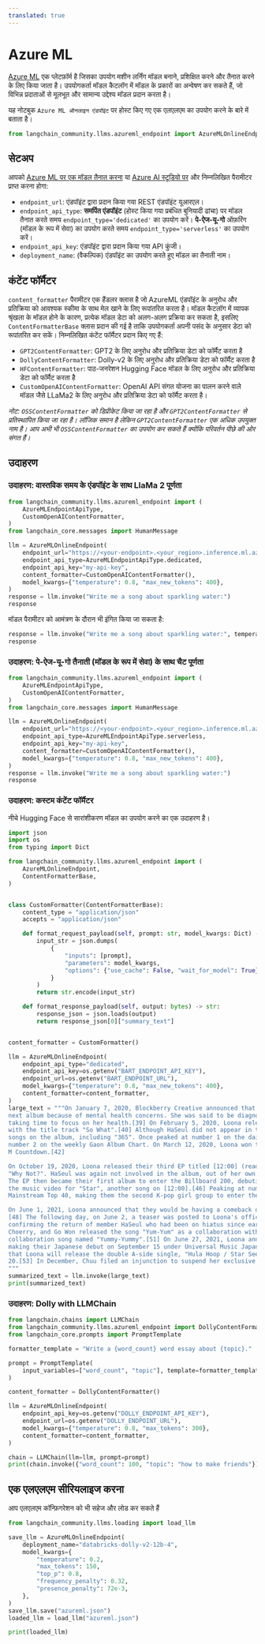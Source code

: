 ```yaml
---
translated: true
---
```


# Azure ML

[Azure ML](https://azure.microsoft.com/en-us/products/machine-learning/) एक प्लेटफ़ॉर्म है जिसका उपयोग मशीन लर्निंग मॉडल बनाने, प्रशिक्षित करने और तैनात करने के लिए किया जाता है। उपयोगकर्ता मॉडल कैटलॉग में मॉडल के प्रकारों का अन्वेषण कर सकते हैं, जो विभिन्न प्रदाताओं से मूलभूत और सामान्य उद्देश्य मॉडल प्रदान करता है।

यह नोटबुक `Azure ML ऑनलाइन एंडपॉइंट` पर होस्ट किए गए एक एलएलएम का उपयोग करने के बारे में बताता है।

```python
from langchain_community.llms.azureml_endpoint import AzureMLOnlineEndpoint
```

## सेटअप

आपको [Azure ML पर एक मॉडल तैनात करना](https://learn.microsoft.com/en-us/azure/machine-learning/how-to-use-foundation-models?view=azureml-api-2#deploying-foundation-models-to-endpoints-for-inferencing) या [Azure AI स्टूडियो पर](https://learn.microsoft.com/en-us/azure/ai-studio/how-to/deploy-models-open) और निम्नलिखित पैरामीटर प्राप्त करना होगा:

* `endpoint_url`: एंडपॉइंट द्वारा प्रदान किया गया REST एंडपॉइंट यूआरएल।
* `endpoint_api_type`: **समर्पित एंडपॉइंट** (होस्ट किया गया प्रबंधित बुनियादी ढांचा) पर मॉडल तैनात करते समय `endpoint_type='dedicated'` का उपयोग करें। **पे-ऐज-यू-गो** ऑफ़रिंग (मॉडल के रूप में सेवा) का उपयोग करते समय `endpoint_type='serverless'` का उपयोग करें।
* `endpoint_api_key`: एंडपॉइंट द्वारा प्रदान किया गया API कुंजी।
* `deployment_name`: (वैकल्पिक) एंडपॉइंट का उपयोग करते हुए मॉडल का तैनाती नाम।

## कंटेंट फॉर्मैटर

`content_formatter` पैरामीटर एक हैंडलर क्लास है जो AzureML एंडपॉइंट के अनुरोध और प्रतिक्रिया को आवश्यक स्कीमा के साथ मेल खाने के लिए रूपांतरित करता है। मॉडल कैटलॉग में व्यापक श्रृंखला के मॉडल होने के कारण, प्रत्येक मॉडल डेटा को अलग-अलग प्रक्रिया कर सकता है, इसलिए `ContentFormatterBase` क्लास प्रदान की गई है ताकि उपयोगकर्ता अपनी पसंद के अनुसार डेटा को रूपांतरित कर सकें। निम्नलिखित कंटेंट फॉर्मैटर प्रदान किए गए हैं:

* `GPT2ContentFormatter`: GPT2 के लिए अनुरोध और प्रतिक्रिया डेटा को फॉर्मैट करता है
* `DollyContentFormatter`: Dolly-v2 के लिए अनुरोध और प्रतिक्रिया डेटा को फॉर्मैट करता है
* `HFContentFormatter`: पाठ-जनरेशन Hugging Face मॉडल के लिए अनुरोध और प्रतिक्रिया डेटा को फॉर्मैट करता है
* `CustomOpenAIContentFormatter`: OpenAI API संगत योजना का पालन करने वाले मॉडल जैसे LLaMa2 के लिए अनुरोध और प्रतिक्रिया डेटा को फॉर्मैट करता है।

*नोट: `OSSContentFormatter` को डिप्रीकेट किया जा रहा है और `GPT2ContentFormatter` से प्रतिस्थापित किया जा रहा है। लॉजिक समान है लेकिन `GPT2ContentFormatter` एक अधिक उपयुक्त नाम है। आप अभी भी `OSSContentFormatter` का उपयोग कर सकते हैं क्योंकि परिवर्तन पीछे की ओर संगत हैं।*

## उदाहरण

### उदाहरण: वास्तविक समय के एंडपॉइंट के साथ LlaMa 2 पूर्णता

```python
from langchain_community.llms.azureml_endpoint import (
    AzureMLEndpointApiType,
    CustomOpenAIContentFormatter,
)
from langchain_core.messages import HumanMessage

llm = AzureMLOnlineEndpoint(
    endpoint_url="https://<your-endpoint>.<your_region>.inference.ml.azure.com/score",
    endpoint_api_type=AzureMLEndpointApiType.dedicated,
    endpoint_api_key="my-api-key",
    content_formatter=CustomOpenAIContentFormatter(),
    model_kwargs={"temperature": 0.8, "max_new_tokens": 400},
)
response = llm.invoke("Write me a song about sparkling water:")
response
```

मॉडल पैरामीटर को आमंत्रण के दौरान भी इंगित किया जा सकता है:

```python
response = llm.invoke("Write me a song about sparkling water:", temperature=0.5)
response
```

### उदाहरण: पे-ऐज-यू-गो तैनाती (मॉडल के रूप में सेवा) के साथ चैट पूर्णता

```python
from langchain_community.llms.azureml_endpoint import (
    AzureMLEndpointApiType,
    CustomOpenAIContentFormatter,
)
from langchain_core.messages import HumanMessage

llm = AzureMLOnlineEndpoint(
    endpoint_url="https://<your-endpoint>.<your_region>.inference.ml.azure.com/v1/completions",
    endpoint_api_type=AzureMLEndpointApiType.serverless,
    endpoint_api_key="my-api-key",
    content_formatter=CustomOpenAIContentFormatter(),
    model_kwargs={"temperature": 0.8, "max_new_tokens": 400},
)
response = llm.invoke("Write me a song about sparkling water:")
response
```

### उदाहरण: कस्टम कंटेंट फॉर्मैटर

नीचे Hugging Face से सारांशीकरण मॉडल का उपयोग करने का एक उदाहरण है।

```python
import json
import os
from typing import Dict

from langchain_community.llms.azureml_endpoint import (
    AzureMLOnlineEndpoint,
    ContentFormatterBase,
)


class CustomFormatter(ContentFormatterBase):
    content_type = "application/json"
    accepts = "application/json"

    def format_request_payload(self, prompt: str, model_kwargs: Dict) -> bytes:
        input_str = json.dumps(
            {
                "inputs": [prompt],
                "parameters": model_kwargs,
                "options": {"use_cache": False, "wait_for_model": True},
            }
        )
        return str.encode(input_str)

    def format_response_payload(self, output: bytes) -> str:
        response_json = json.loads(output)
        return response_json[0]["summary_text"]


content_formatter = CustomFormatter()

llm = AzureMLOnlineEndpoint(
    endpoint_api_type="dedicated",
    endpoint_api_key=os.getenv("BART_ENDPOINT_API_KEY"),
    endpoint_url=os.getenv("BART_ENDPOINT_URL"),
    model_kwargs={"temperature": 0.8, "max_new_tokens": 400},
    content_formatter=content_formatter,
)
large_text = """On January 7, 2020, Blockberry Creative announced that HaSeul would not participate in the promotion for Loona's
next album because of mental health concerns. She was said to be diagnosed with "intermittent anxiety symptoms" and would be
taking time to focus on her health.[39] On February 5, 2020, Loona released their second EP titled [#] (read as hash), along
with the title track "So What".[40] Although HaSeul did not appear in the title track, her vocals are featured on three other
songs on the album, including "365". Once peaked at number 1 on the daily Gaon Retail Album Chart,[41] the EP then debuted at
number 2 on the weekly Gaon Album Chart. On March 12, 2020, Loona won their first music show trophy with "So What" on Mnet's
M Countdown.[42]

On October 19, 2020, Loona released their third EP titled [12:00] (read as midnight),[43] accompanied by its first single
"Why Not?". HaSeul was again not involved in the album, out of her own decision to focus on the recovery of her health.[44]
The EP then became their first album to enter the Billboard 200, debuting at number 112.[45] On November 18, Loona released
the music video for "Star", another song on [12:00].[46] Peaking at number 40, "Star" is Loona's first entry on the Billboard
Mainstream Top 40, making them the second K-pop girl group to enter the chart.[47]

On June 1, 2021, Loona announced that they would be having a comeback on June 28, with their fourth EP, [&] (read as and).
[48] The following day, on June 2, a teaser was posted to Loona's official social media accounts showing twelve sets of eyes,
confirming the return of member HaSeul who had been on hiatus since early 2020.[49] On June 12, group members YeoJin, Kim Lip,
Choerry, and Go Won released the song "Yum-Yum" as a collaboration with Cocomong.[50] On September 8, they released another
collaboration song named "Yummy-Yummy".[51] On June 27, 2021, Loona announced at the end of their special clip that they are
making their Japanese debut on September 15 under Universal Music Japan sublabel EMI Records.[52] On August 27, it was announced
that Loona will release the double A-side single, "Hula Hoop / Star Seed" on September 15, with a physical CD release on October
20.[53] In December, Chuu filed an injunction to suspend her exclusive contract with Blockberry Creative.[54][55]
"""
summarized_text = llm.invoke(large_text)
print(summarized_text)
```

### उदाहरण: Dolly with LLMChain

```python
from langchain.chains import LLMChain
from langchain_community.llms.azureml_endpoint import DollyContentFormatter
from langchain_core.prompts import PromptTemplate

formatter_template = "Write a {word_count} word essay about {topic}."

prompt = PromptTemplate(
    input_variables=["word_count", "topic"], template=formatter_template
)

content_formatter = DollyContentFormatter()

llm = AzureMLOnlineEndpoint(
    endpoint_api_key=os.getenv("DOLLY_ENDPOINT_API_KEY"),
    endpoint_url=os.getenv("DOLLY_ENDPOINT_URL"),
    model_kwargs={"temperature": 0.8, "max_tokens": 300},
    content_formatter=content_formatter,
)

chain = LLMChain(llm=llm, prompt=prompt)
print(chain.invoke({"word_count": 100, "topic": "how to make friends"}))
```

## एक एलएलएम सीरियलाइज करना

आप एलएलएम कॉन्फ़िगरेशन को भी सहेज और लोड कर सकते हैं

```python
from langchain_community.llms.loading import load_llm

save_llm = AzureMLOnlineEndpoint(
    deployment_name="databricks-dolly-v2-12b-4",
    model_kwargs={
        "temperature": 0.2,
        "max_tokens": 150,
        "top_p": 0.8,
        "frequency_penalty": 0.32,
        "presence_penalty": 72e-3,
    },
)
save_llm.save("azureml.json")
loaded_llm = load_llm("azureml.json")

print(loaded_llm)
```
